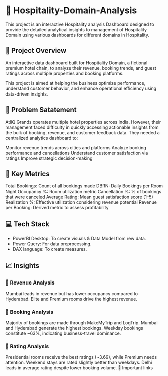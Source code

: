 # 🏨 Hospitality-Domain-Analysis
This project is an interactive Hospitality analysis Dashboard designed to provide the detailed analytical insights to management of Hospitality Domain using various dashboards for different domains in Hospitality.

## 🧾 Project Overview
An interactive data dashboard built for Hospitality Domain, a fictional premium hotel chain, to analyze their revenue, booking trends, and guest ratings across multiple properties and booking platforms.

This project is aimed at helping the business optimize performance, understand customer behavior, and enhance operational efficiency using data-driven insights.

## 📝 Problem Satatement
AtliQ Grands operates multiple hotel properties across India. However, their management faced difficulty in quickly accessing actionable insights from the bulk of booking, revenue, and customer feedback data. They needed a centralized analytics dashboard to:

Monitor revenue trends across cities and platforms
Analyze booking performance and cancellations
Understand customer satisfaction via ratings
Improve strategic decision-making
## 🔑 Key Metrics
Total Bookings: Count of all bookings made
DBRN: Daily Bookings per Room Night
Occupancy %: Room utilization metric
Cancellation %: % of bookings that were canceled
Average Rating: Mean guest satisfaction score (1–5)
Realization %: Effective utilization considering revenue potential
Revenue per Booking: Derived metric to assess profitability
## 💻 Tech Stack
- PowerBI Desktop: To create visuals & Data Model from rew data.
- Power Query: For data preprocessing.
- DAX language: To create measures.
## 📈 Insights
### 🔹 Revenue Analysis
Mumbai leads in revenue but has lower occupancy compared to Hyderabad.
Elite and Premium rooms drive the highest revenue.
### 🔹 Booking Analysis
Majority of bookings are made through MakeMyTrip and LogTrip.
Mumbai and Hyderabad generate the highest bookings.
Weekday bookings constitute ~63%, indicating business-travel dominance.
### 🔹 Rating Analysis
Presidential rooms receive the best ratings (~3.69), while Premium needs attention.
Weekend stays are rated slightly better than weekdays.
Delhi leads in average rating despite lower booking volume.
🔗 Important links

